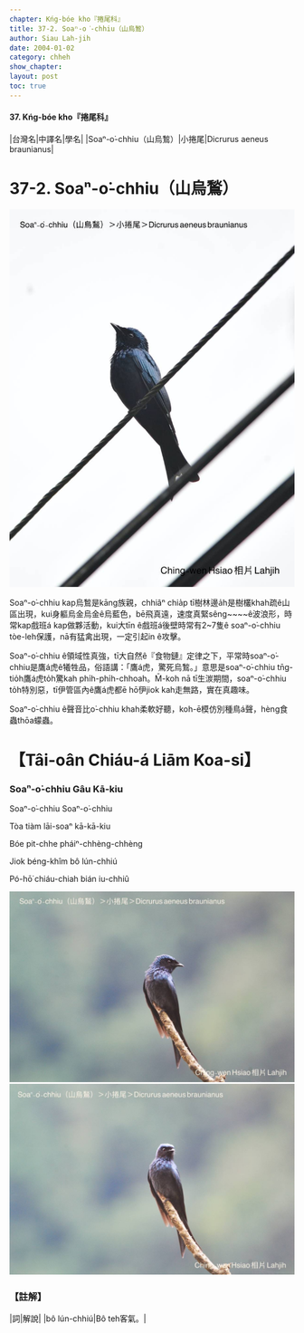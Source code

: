 ```yaml
---
chapter: Kńg-bóe kho『捲尾科』
title: 37-2. Soaⁿ-o͘-chhiu（山烏鶖）
author: Siau Lah-jih
date: 2004-01-02
category: chheh
show_chapter: 
layout: post
toc: true
---
```


#### 37. Kńg-bóe kho『捲尾科』


|台灣名|中譯名|學名|
|Soaⁿ-o͘-chhiu（山烏鶖）|小捲尾|Dicrurus aeneus braunianus|


# 37-2. Soaⁿ-o͘-chhiu（山烏鶖）

![](../too5/37/37-2-3.Soaⁿ-o͘-chhiu.jpg)


Soaⁿ-o͘-chhiu kap烏鶖是kāng族親，chhiâⁿ chia̍p tī樹林邊a̍h是樹欉khah疏ê山區出現，kui身軀烏金烏金ê烏藍色，bē飛真遠，速度真緊sêng~~~~ê波浪形，時常kap戲班á kap做夥活動，kui大tīn ê戲班á後壁時常有2~7隻ê soaⁿ-o͘-chhiu tòe-leh保護，nā有猛禽出現，一定引起in ê攻擊。

Soaⁿ-o͘-chhiu ê領域性真強，tī大自然ê『食物鏈』定律之下，平常時soaⁿ-o͘-chhiu是鷹á虎ê犧牲品，俗語講：「鷹á虎，驚死烏鶖。」意思是soaⁿ-o͘-chhiu tn̄g-tio̍h鷹á虎to̍h驚kah phi̍h-phi̍h-chhoah。M̄-koh nā tī生湠期間，soaⁿ-o͘-chhiu to̍h特別惡，tī伊管區內ê鷹á虎都ē hō͘伊jiok kah走無路，實在真趣味。

Soaⁿ-o͘-chhiu ê聲音比o͘-chhiu khah柔軟好聽，koh-ē模仿別種鳥á聲，hèng食蟲thōa蠓蟲。





# 【Tâi-oân Chiáu-á Liām Koa-si】

### **Soaⁿ-o͘-chhiu Gâu Kā-kiu**


Soaⁿ-o͘-chhiu Soaⁿ-o͘-chhiu

Tòa tiàm lāi-soaⁿ kā-kā-kiu

Bóe pit-chhe pháiⁿ-chhèng-chhèng

Jiok béng-khîm bô lún-chhiú

Pó-hō͘ chiáu-chiah bián iu-chhiû




![](../too5/37/37-2-1.Soaⁿ-o͘-chhiu.jpg)
![](../too5/37/37-2-2.Soaⁿ-o͘-chhiu.jpg)




### 【註解】

|詞|解說|
|bô lún-chhiú|Bô teh客氣。|
